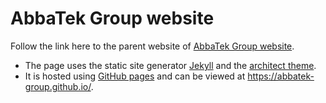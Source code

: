 # AbbaTek Group website 

Follow the link here to the parent website of [AbbaTek Group website](https://abbatekgroup.com).

* The page uses the static site generator [Jekyll][jekyll] and the [architect theme][architect].
* It is hosted using [GitHub pages][github_pages] and can be viewed at https://abbatek-group.github.io/.

[jekyll]:       https://jekyllrb.com/
[architect]:    https://github.com/pages-themes/architect
[github_pages]: https://pages.github.com/
